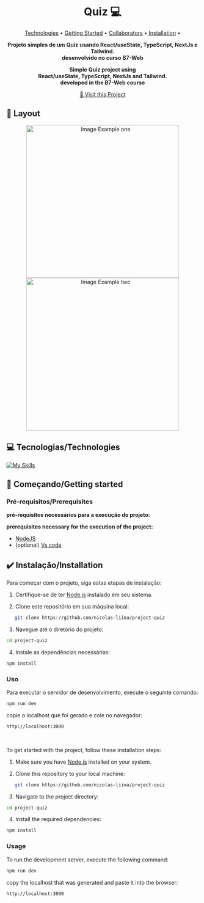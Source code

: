 <h1 align="center" style="font-weight: bold;">Quiz 💻</h1>

<p align="center">
 <a href="#tech">Technologies</a> • 
 <a href="#started">Getting Started</a> • 
  <a href="#colab">Collaborators</a> •
  <a href="#Installation">Installation</a> •
</p>

<p align="center">
    <b>Projeto simples de um Quiz usando React/useState, TypeScript, NextJs e Tailwind.<br> 
    desenvolvido no curso B7-Web</b>
<p align="center">
    <b>Simple Quiz project using <br>React/useState, TypeScript, NextJs and Tailwind. <br>
    developed in the B7-Web course</b>
</p>

<p align="center">
     <a href="PROJECT__URL">📱 Visit this Project</a>
</p>

<h2 id="layout">🎨 Layout</h2>

<p align="center">
    <img src="../20-Exercício-Quiz-1 copy/.github/quiz-project-home.png" alt="Image Example one" width="400px">
    <img src="../20-Exercício-Quiz-1 copy/.github/quiz-project-finish.png" alt="Image Example two" width="400px">
</p>

<h2 id="technologies">💻 Tecnologias/Technologies</h2>

[![My Skills](https://skillicons.dev/icons?i=react,typescript,nextjs,tailwind)](https://skillicons.dev)

<h2 id="started">🚀 Começando/Getting started</h2>

<h3>Pré-requisitos/Prerequisites</h3>

<p><b>pré-requisitos necessários para a execução do projeto:</b></p>

<p><b>prerequisites necessary for the execution of the project:</b></p>


- [NodeJS](https://nodejs.org/en/download/prebuilt-installer)
- (optional) [Vs code](https://code.visualstudio.com/download)

 <h2 id="Installation">✔️ Instalação/Installation</h2>

 Para começar com o projeto, siga estas etapas de instalação:

1. Certifique-se de ter [Node.js](https://nodejs.org/en/download/prebuilt-installer) instalado em seu sistema.

2. Clone este repositório em sua máquina local:

```bash
   git clone https://github.com/nicolas-liima/project-quiz
```
3. Navegue até o diretório do projeto:

```bash
cd project-quiz
```

4. Instale as dependências necessárias:

```bash
npm install
```

<h3>Uso</h3>

Para executar o servidor de desenvolvimento, execute o seguinte comando:

```bash
npm run dev
```

copie o localhost que foi gerado e cole no navegador:

```bash
http://localhost:3000
```
<br>

To get started with the project, follow these installation steps:

1. Make sure you have [Node.js](https://nodejs.org/en/download/prebuilt-installer) installed on your system.

2. Clone this repository to your local machine:

```bash
   git clone https://github.com/nicolas-liima/project-quiz
```

3. Navigate to the project directory:

```bash
cd project-quiz
```

4. Install the required dependencies:

```bash
npm install
```

 <h3>Usage</h3>

To run the development server, execute the following command:

```bash
npm run dev
```
copy the localhost that was generated and paste it into the browser:

```bash
http://localhost:3000
```